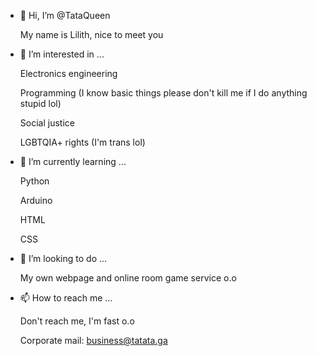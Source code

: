 - 👋 Hi, I’m @TataQueen
  
  My name is Lilith, nice to meet you
- 👀 I’m interested in ...

  Electronics engineering
  
  Programming (I know basic things please don't kill me if I do anything stupid lol)
  
  Social justice
  
  LGBTQIA+ rights (I'm trans lol)
- 🌱 I’m currently learning ...
  
  Python
  
  Arduino
  
  HTML
  
  CSS
- 💞️ I’m looking to do ...
  
    My own webpage and online room game service o.o
- 📫 How to reach me ...
  
  Don't reach me, I'm fast o.o

  Corporate mail: business@tatata.ga
